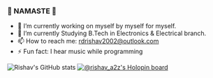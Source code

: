 ### 🙏 NAMASTE 🙏

<!--
**rishuriya/rishuriya** is a ✨ _special_ ✨ repository because its `README.md` (this file) appears on your GitHub profile.

Here are some ideas to get you started:

- 👯 I’m looking to collaborate on ...
- 🤔 I’m looking for help with ...
- 💬 Ask me about ...
- 😄 Pronouns: ...
-->
- 🔭 I’m currently working on myself by myself for myself.
- 🌱 I’m currently Studying B.Tech in Electronics & Electrical branch.
- 📫 How to reach me: rdrishav2002@outlook.com
- ⚡ Fun fact: I hear music while programming

![Rishav's GitHub stats](https://github-readme-stats.vercel.app/api?username=rishuriya&show_icons=true)
[![@rishav_a2z's Holopin board](https://holopin.me/rishav_a2z)](https://holopin.io/@rishav_a2z)
